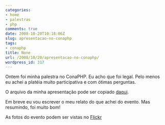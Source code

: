 ```yaml
---
categories:
- home
- palestras
- php
comments: true
date: 2008-10-20T10:18:06Z
slug: apresentacao-no-conaphp
tags:
- conaphp
title: None
url: /2008/10/20/apresentacao-no-conaphp/
wordpress_id: 317
---
```


Ontem foi minha palestra no ConaPHP. Eu acho que foi legal. Pelo menos eu achei a platéia muito participativa e com ótimas perguntas.

O arquivo da minha apresentação pode ser copiado [daqui](/docs/app_web_escalaveis.pdf).

Em breve eu vou escrever o meu relato do que achei do evento. Mas resumindo, foi muito bom!

As fotos do evento podem ser vistas no [Flickr](http://www.flickr.com/photos/tags/conaphp2008/)

